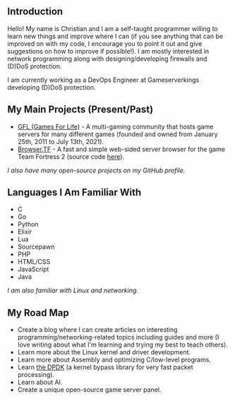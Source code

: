 ## Introduction
Hello! My name is Christian and I am a self-taught programmer willing to learn new things and improve where I can (if you see anything that can be improved on with my code, I encourage you to point it out and give suggestions on how to improve if possible!). I am mostly interested in network programming along with designing/developing firewalls and (D)DoS protection.

I am currently working as a DevOps Engineer at Gameserverkings developing (D)DoS protection.

## My Main Projects (Present/Past)
* [GFL (Games For Life)](https://GFLClan.com/) - A multi-gaming community that hosts game servers for many different games (founded and owned from January 25th, 2011 to July 13th, 2021).
* [Browser.TF](https://Browser.tf/) - A fast and simple web-sided server browser for the game Team Fortress 2 (source code [here](https://github.com/gamemann/Browser.TF)).

*I also have many open-source projects on my GitHub profile.*

## Languages I Am Familiar With
* C
* Go
* Python
* Elixir
* Lua
* Sourcepawn
* PHP
* HTML/CSS
* JavaScript
* Java

*I am also familiar with Linux and networking.*

## My Road Map
* Create a blog where I can create articles on interesting programming/networking-related topics including guides and more (I love writing about what I'm learning and trying my best to teach others).
* Learn more about the Linux kernel and driver development.
* Learn more about Assembly and optimizing C/low-level programs.
* Learn [the DPDK](https://doc.dpdk.org/guides/prog_guide/) (a kernel bypass library for very fast packet processing).
* Learn about AI.
* Create a unique open-source game server panel.
